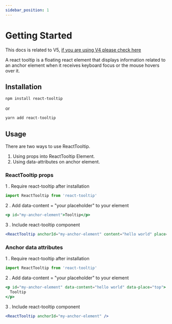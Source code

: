 ```yaml
---
sidebar_position: 1
---
```


# Getting Started

This docs is related to V5, [if you are using V4 please check here](https://reacttooltip.github.io/react-tooltip/)

A react tooltip is a floating react element that displays information related to an anchor element when it receives keyboard focus or the mouse hovers over it.

## Installation

```bash
npm install react-tooltip
```

or

```bash
yarn add react-tooltip
```

## Usage

There are two ways to use ReactTooltip.

1. Using props into ReactTooltip Element.
2. Using data-attributes on anchor element.

### ReactTooltip props

1 . Require react-tooltip after installation

```js
import ReactTooltip from 'react-tooltip'
```

2 . Add data-content = "your placeholder" to your element

```jsx
<p id="my-anchor-element">Tooltip</p>
```

3 . Include react-tooltip component

```jsx
<ReactTooltip anchorId="my-anchor-element" content="hello world" place="top" />
```

### Anchor data attributes

1 . Require react-tooltip after installation

```js
import ReactTooltip from 'react-tooltip'
```

2 . Add data-content = "your placeholder" to your element

```jsx
<p id="my-anchor-element" data-content="hello world" data-place="top">
  Tooltip
</p>
```

3 . Include react-tooltip component

```jsx
<ReactTooltip anchorId="my-anchor-element" />
```
